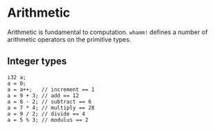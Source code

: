 # Arithmetic #

Arithmetic is fundamental to computation.
`whamm!` defines a number of arithmetic operators on the primitive types.

## Integer types ##

```
i32 a;
a = 0;
a = a++;   // increment == 1
a = 9 + 3; // add == 12
a = 8 - 2; // subtract == 6
a = 7 * 4; // multiply == 28
a = 9 / 2; // divide == 4
a = 5 % 3; // modulus == 2
```
